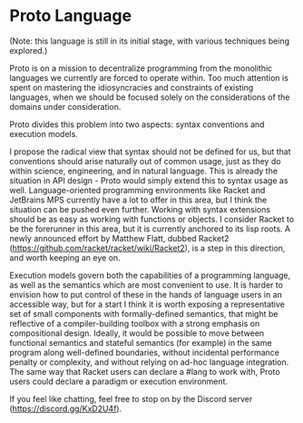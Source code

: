 # Proto Language
(Note: this language is still in its initial stage, with various techniques being explored.)

Proto is on a mission to decentralize programming from the monolithic languages we currently are forced to operate within. Too much attention is spent on mastering the idiosyncracies and constraints of existing languages, when we should be focused solely on the considerations of the domains under consideration.

Proto divides this problem into two aspects: syntax conventions and execution models.

I propose the radical view that syntax should not be defined for us, but that conventions should arise naturally out of common usage, just as they do within science, engineering, and in natural language. This is already the situation in API design - Proto would simply extend this to syntax usage as well. Language-oriented programming environments like Racket and JetBrains MPS currently have a lot to offer in this area, but I think the situation can be pushed even further. Working with syntax extensions should be as easy as working with functions or objects. I consider Racket to be the forerunner in this area, but it is currently anchored to its lisp roots. A newly announced effort by Matthew Flatt, dubbed Racket2 (<https://github.com/racket/racket/wiki/Racket2>), is a step in this direction, and worth keeping an eye on.

Execution models govern both the capabilities of a programming language, as well as the semantics which are most convenient to use. It is harder to envision how to put control of these in the hands of language users in an accessible way, but for a start I think it is worth exposing a representative set of small components with formally-defined semantics, that might be reflective of a compiler-building toolbox with a strong emphasis on compositional design. Ideally, it would be possible to move between functional semantics and stateful semantics (for example) in the same program along well-defined boundaries, without incidental performance penalty or complexity, and without relying on ad-hoc language integration. The same way that Racket users can declare a #lang to work with, Proto users could declare a paradigm or execution environment.

If you feel like chatting, feel free to stop on by the Discord server (https://discord.gg/KxD2U4f).
